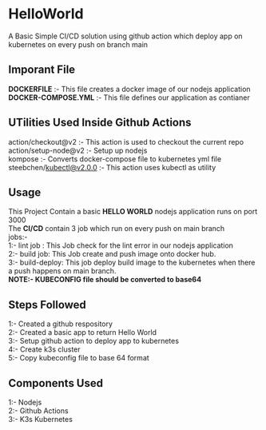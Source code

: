# HelloWorld

A Basic Simple CI/CD solution using github action which deploy app on kubernetes on every push on branch main

## Imporant File

**DOCKERFILE** :- This file creates a docker image of our nodejs application\
**DOCKER-COMPOSE.YML** :- This file defines our application as contianer

## UTilities Used Inside Github Actions

action/checkout@v2 :- This action is used to checkout the current repo\
action/setup-node@v2 :- Setup up nodejs\
kompose :- Converts docker-compose file to kubernetes yml file\
steebchen/kubectl@v2.0.0 :- This action uses kubectl as utility


## Usage
This Project Contain a basic **HELLO WORLD** nodejs application runs on port 3000\
The **CI/CD** contain 3 job which run on every push on main branch\
jobs:-\
  1:- lint job : This Job check for the lint error in our  nodejs application\
  2:- build job: This Job create and push image onto docker hub.\
  3:- build-deploy: This job deploy build image to the kubernetes when there a push happens on main branch.\
**NOTE:- KUBECONFIG file should be converted to base64**

## Steps Followed

1:- Created  a github respository\
2:- Created a basic app to return Hello World\
3:- Setup github action to deploy app to kubernetes\
4:- Create k3s  cluster\
5:- Copy kubeconfig file to base 64  format

## Components Used

1:- Nodejs\
2:- Github Actions\
3:- K3s Kubernetes
